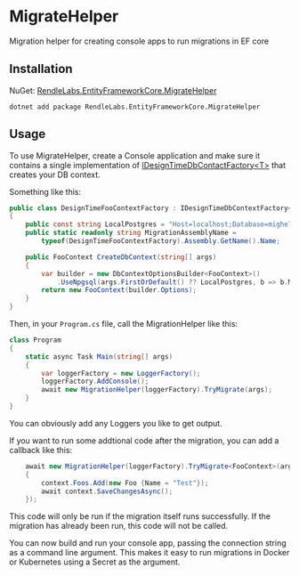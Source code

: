 # MigrateHelper
Migration helper for creating console apps to run migrations in EF core

## Installation

NuGet: [RendleLabs.EntityFrameworkCore.MigrateHelper](https://www.nuget.org/packages/RendleLabs.EntityFrameworkCore.MigrateHelper/)

```
dotnet add package RendleLabs.EntityFrameworkCore.MigrateHelper
```

## Usage

To use MigrateHelper, create a Console application and make sure it contains a single implementation of [IDesignTimeDbContactFactory&lt;T&gt;](https://docs.microsoft.com/en-us/dotnet/api/microsoft.entityframeworkcore.design.idesigntimedbcontextfactory-1?view=efcore-2.1) that creates your DB context.

Something like this:

```csharp
public class DesignTimeFooContextFactory : IDesignTimeDbContextFactory<FooContext>
{
    public const string LocalPostgres = "Host=localhost;Database=mighelp;Username=mig;Password=secretsquirrel";
    public static readonly string MigrationAssemblyName =
        typeof(DesignTimeFooContextFactory).Assembly.GetName().Name;

    public FooContext CreateDbContext(string[] args)
    {
        var builder = new DbContextOptionsBuilder<FooContext>()
            .UseNpgsql(args.FirstOrDefault() ?? LocalPostgres, b => b.MigrationsAssembly(MigrationAssemblyName));
        return new FooContext(builder.Options);
    }
}
```

Then, in your `Program.cs` file, call the MigrationHelper like this:

```csharp
class Program
{
    static async Task Main(string[] args)
    {
        var loggerFactory = new LoggerFactory();
        loggerFactory.AddConsole();
        await new MigrationHelper(loggerFactory).TryMigrate(args);
    }
}
```

You can obviously add any Loggers you like to get output.

If you want to run some addtional code after the migration, you can add a callback
like this:

```csharp
    await new MigrationHelper(loggerFactory).TryMigrate<FooContext>(args, async context =>
    {
        context.Foos.Add(new Foo {Name = "Test"});
        await context.SaveChangesAsync();
    });
```

This code will only be run if the migration itself runs successfully. If the migration
has already been run, this code will not be called.

You can now build and run your console app, passing the connection string as a
command line argument. This makes it easy to run migrations in Docker or
Kubernetes using a Secret as the argument.